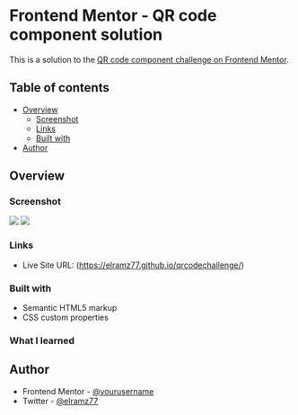 # Frontend Mentor - QR code component solution

This is a solution to the [QR code component challenge on Frontend Mentor](https://www.frontendmentor.io/challenges/qr-code-component-iux_sIO_H). 

## Table of contents

- [Overview](#overview)
  - [Screenshot](#screenshot)
  - [Links](#links)
  - [Built with](#built-with)
- [Author](#author)


## Overview

### Screenshot

![](./screenshot1.jpg)
![](./screenshot2.jpg)


### Links
- Live Site URL: (https://elramz77.github.io/qrcodechallenge/)

### Built with

- Semantic HTML5 markup
- CSS custom properties

### What I learned


## Author

- Frontend Mentor - [@yourusername](https://www.frontendmentor.io/profile/elramz77)
- Twitter - [@elramz77](https://www.twitter.com/elramz77)
